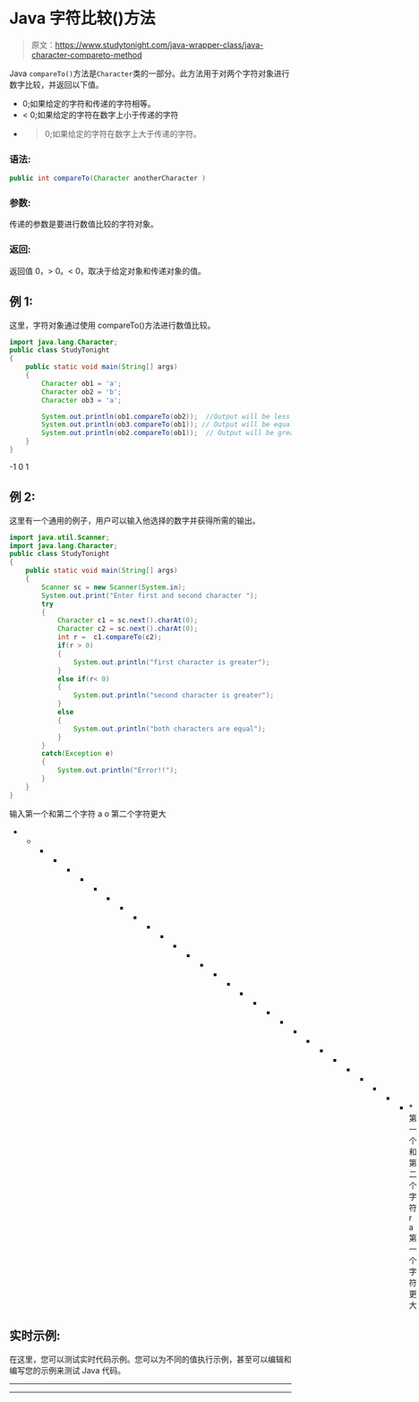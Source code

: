 # Java 字符比较()方法

> 原文：<https://www.studytonight.com/java-wrapper-class/java-character-compareto-method>

Java `compareTo()`方法是`Character`类的一部分。此方法用于对两个字符对象进行数字比较，并返回以下值。

*   0;如果给定的字符和传递的字符相等。
*   < 0;如果给定的字符在数字上小于传递的字符
*   >0;如果给定的字符在数字上大于传递的字符。

### 语法:

```java
public int compareTo(Character anotherCharacter )
```

### 参数:

传递的参数是要进行数值比较的字符对象。

### 返回:

返回值 0，> 0。< 0，取决于给定对象和传递对象的值。

## 例 1:

这里，字符对象通过使用 compareTo()方法进行数值比较。

```java
import java.lang.Character;
public class StudyTonight 
{  
    public static void main(String[] args) 
    {          
        Character ob1 = 'a';  
		Character ob2 = 'b';  
		Character ob3 = 'a';  

		System.out.println(ob1.compareTo(ob2));  //Output will be less than zero
		System.out.println(ob3.compareTo(ob1)); // Output will be equal than zero  
		System.out.println(ob2.compareTo(ob1));  // Output will be greater than zero
    }  
} 
```

-1
0
1

## 例 2:

这里有一个通用的例子，用户可以输入他选择的数字并获得所需的输出。

```java
import java.util.Scanner; 
import java.lang.Character;
public class StudyTonight 
{  
	public static void main(String[] args) 
	{      
		Scanner sc = new Scanner(System.in);  
		System.out.print("Enter first and second character ");  
		try
		{
			Character c1 = sc.next().charAt(0);  
			Character c2 = sc.next().charAt(0);  
			int r =  c1.compareTo(c2);    
			if(r > 0)
			{  
				System.out.println("first character is greater");  
			}
			else if(r< 0) 
			{  
				System.out.println("second character is greater");  
			} 
			else
			{  
				System.out.println("both characters are equal");
			}
		}
		catch(Exception e)
		{
			System.out.println("Error!!");
		}          
	}  
} 
```

输入第一个和第二个字符 a o
第二个字符更大
* * * * * * * * * * * * * * * * * * * * * * * * * * * * * * *第一个和第二个字符 r a
第一个字符更大

## 实时示例:

在这里，您可以测试实时代码示例。您可以为不同的值执行示例，甚至可以编辑和编写您的示例来测试 Java 代码。

* * *

* * *